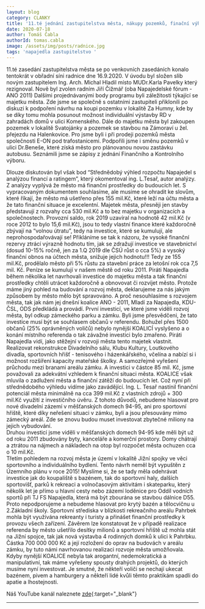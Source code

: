 ```yaml
---
layout: blog
category: CLANKY
title: '11.té jednání zastupitelstva města, nákupy pozemků, finační výhled 2020-2023'
date: 2020-07-18
author: Tomáš Čabla
authorId: tomas.cabla
image: /assets/img/posts/radnice.jpg  
tags: 'napajedla zastupitelstvo '
---
```

11.té zasedání zastupitelstva města se po venkovních zasedáních konalo tentokrát v obřadní síni radnice dne 16.9.2020. V úvodu byl složen slib novým zastupitelem Ing. Arch. Michal Hladil místo MUDr.Karla Pavelky který rezignoval. Nově byl zvolen radním Jiří Čižmář (oba Napajedelské fórum - ANO 2011)
Dalšími projednávanými body programu byli záležitosti týkající se majetku města. Zde jsme se společně s ostatními zastupiteli přiklonili po diskuzi k podpoření návrhu na koupi pozemku v lokalitě Za Humny, kde by se díky tomu mohla posunout možnost individuální výstavby RD v zahradách domů v ulici Komenského. Dále do majetku města byl zakoupen pozemek v lokalitě Svatojánky a pozemek se stavbou na Zámoraví u žel. přejezdu na Halenkovice. Pro jsme byli i při prodeji pozemků města společnosti E-ON pod trafostanicemi. Podpořili jsme i směnu pozemků v ulici Dr.Beneše, které získá město pro plánovanou novou zastávku autobusu.
Seznámili jsme se zápisy z jednání Finančního a Kontrolního výboru. 


Dlouze diskutován byl však bod “Střednědobý výhled rozpočtu Napajedel s analýzou financí a ratingem”, který okomentoval ing. L.Tesař, autor analýzy. Z analýzy vyplývá že město má finanční prostředky do budoucích let. S vypracovaným dokumentem souhlasíme, ale musíme se ohradit ke slovům, které říkají, že město má ušetřeno přes 155 mil.Kč, které leží na účtu města a že tato finanční situace je excelentní.
Majetek města, přesněji jen stavby představují z rozvahy cca 530 mil.Kč a to bez majetku v organizacích a společnostech. Provozní saldo, rok 2019 uzavíral na hodnotě 42 mil.Kč (v roce 2012 to bylo 15,6 mil.Kč), jsou to tedy vlastní finance které každoročně zbývají na “volnou útratu”, tedy na investice, které se kumulují, ale neprohospodařovávají se! 
Přikláníme se tak k názoru, že vysoké finanční rezervy ztrácí výrazně hodnotu tím, jak se zdražují investice ve stavebnictví (dosud 10-15% ročně, jen za 1.Q 2019 dle ČSÚ růst o cca 5%)  a vysoký finanční obnos na účtech města, snižuje jejich hodnotu!!! Tedy ze 155 mil.Kč, prodělalo město při 5% růstu za stavební práce za letošní rok cca 7,5 mil. Kč. Peníze se kumulují v našem městě od roku 2011. 
Piráti Napajedla během několika let navrhovali investice do majetku města a tak finanční prostředky chtěli utrácet každoročně a obnovovat či rozvíjet město. Protože máme jiný pohled na budování a rozvoj města, deklarujeme za nás jakým způsobem by město mělo být spravováno. A proč nesouhlasíme s rozvojem města, tak jak nám jej dnešní koalice ANO - 2011, Mladí za Napajedla, KDU-ČSL, ODS předkládá a provádí.
První investicí, ve které jsme viděli rozvoj města, byl odkup zámeckého parku a zámku. Byli jsme přesvědčeni, že tato investice musí být se souhlasem občanů v referendu. Bohužel přes 1500 občanů (25% oprávněných voličů) nebylo nynější KOALICÍ vyslyšeno a o konání místního referenda o tak závažné investici bylo zmařeno. 
Piráti Napajedla vidí, jako stěžejní v rozvoji města tento majetek vlastnit. Realizovat rekonstrukce Divadelního sálu, Klubu Kultury, Loutkového divadla, sportovních hřišť - tenisového i házenkářského, včelína a nabízí si i možnost rozšíření kapacity mateřské školky. A samozřejmě vyřešení průchodu mezi branami areálu zámku. A investici  v částce 85 mil. Kč, jsme považovali za adekvátní vzhledem k finanční situaci města. KOALICE však mluvila o zadlužení města a finanční zátěží do budoucích let. Což nyní při střednědobého výhledu vidíme jako zavádějící. Ing. L. Tesař nastínil finanční potenciál města minimálně na cca 399 mil.Kč z vlastních zdrojů + 300 mil.Kč využití z investičního úvěru.  Z tohoto důvodů, nebudeme hlasovat pro nové divadelní zázemí v měšťanských domech 94-95, ani pro sportovní hřiště, které díky neřešení situaci v zámku, byli a jsou přesouvány mimo zámecký areál. Zde se znovu budou muset investovat zbytečné miliony na jejich vybudování.  
Druhou investicí jsme viděli v měšťanských domech 94-95 kde měli být už od roku 2011 zbudovány byty, kanceláře a komerční prostory. Domy chátrají a ztrátou na nájmech a nákladech na otop byl rozpočet města ochuzen cca o 10 mil.Kč.  
Třetím pohledem na rozvoj města je území v lokalitě Jižní spojky ve věci sportovního a individuálního bydlení. Tento návrh neměl být vypuštěn z Územního plánu v roce 2015! Myslíme si, že se tady měla odehrávat investice jak do koupaliště s bazénem, tak do sportovní haly, dalších sportovišť, parků k rekreaci a volnočasovým aktivitám i skateparku, který několik let je přímo u hlavní cesty nebo zázemí loděnice pro Oddíl vodních sportů při TJ FS Napajedla, která má být zbourána se stavbou dálnice D55. Proto nepodporujeme a nebudeme hlasovat pro krytý bazén a tělocvičnu u 2.Základní školy. Sportovní střediska v blízkosti rekreačního areálu Pahrbek mohla být využívána rekreanty i turisty a přinášet finanční prostředky k provozu všech zařízení.
Závěrem lze konstatovat že v případě realizace referenda by město ušetřilo desítky milionů a sportovní hřiště už mohla stát na Jižní spojce, tak jak nová výstavba 4 rodinných domků k ulici k Pahrbku. Částka 700 000 000 Kč a její rozložení do oprav na budovách v areálu zámku, by tuto námi navrhovanou realizaci rozvoje města umožňovala.
Kdyby nynější KOALICE nebyla tak arogantní, nedemokratická a manipulativní, tak máme vyřešeny spousty drahých projektů, do kterých musíme nyní investovat. Je smutné, že někteří voliči se nechají ukecat bazénem, pivem a hamburgery a někteří lidé kvůli těmto praktikám spadli do apatie a lhostejnosti.



Náš YouTube kanál naleznete [zde](https://www.youtube.com/channel/UCgoN2Mo3r-xe0iO6N5HRWHA){:target="_blank"}



---

